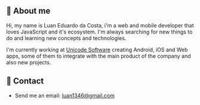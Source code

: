 ## :page_with_curl: About me

Hi, my name is Luan Eduardo da Costa, i'm a web and mobile developer that loves JavaScript and it's ecosystem. I'm always searching for new things to do and learning new concepts and technologies.

I'm currently working at [Unicode Software](https://www.unicodesoftware.com.br/) creating Android, iOS and Web apps, some of them to integrate with the main product of the company and also new projects.

## :e-mail: Contact

- Send me an email: luan1346@gmail.com
